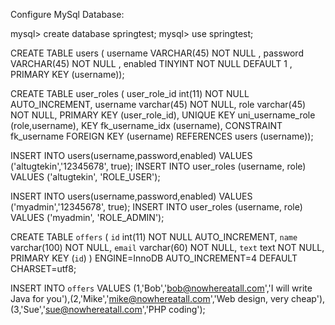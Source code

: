 Configure MySql Database:

mysql> create database springtest;
mysql> use springtest;

CREATE  TABLE users (
  username VARCHAR(45) NOT NULL ,
  password VARCHAR(45) NOT NULL ,
  enabled TINYINT NOT NULL DEFAULT 1 ,
  PRIMARY KEY (username));

  
CREATE TABLE user_roles (
  user_role_id int(11) NOT NULL AUTO_INCREMENT,
  username varchar(45) NOT NULL,
  role varchar(45) NOT NULL,
  PRIMARY KEY (user_role_id),
  UNIQUE KEY uni_username_role (role,username),
  KEY fk_username_idx (username),
  CONSTRAINT fk_username FOREIGN KEY (username) REFERENCES users (username));

INSERT INTO users(username,password,enabled)
  VALUES ('altugtekin','12345678', true);
INSERT INTO user_roles (username, role)
  VALUES ('altugtekin', 'ROLE_USER');
  
INSERT INTO users(username,password,enabled)
  VALUES ('myadmin','12345678', true);
INSERT INTO user_roles (username, role)
  VALUES ('myadmin', 'ROLE_ADMIN');
  
CREATE TABLE `offers` (
  `id` int(11) NOT NULL AUTO_INCREMENT,
  `name` varchar(100) NOT NULL,
  `email` varchar(60) NOT NULL,
  `text` text NOT NULL,
  PRIMARY KEY (`id`)
) ENGINE=InnoDB AUTO_INCREMENT=4 DEFAULT CHARSET=utf8;

INSERT INTO `offers` VALUES (1,'Bob','bob@nowhereatall.com','I will write Java for you'),(2,'Mike','mike@nowhereatall.com','Web design, very cheap'),(3,'Sue','sue@nowhereatall.com','PHP coding');